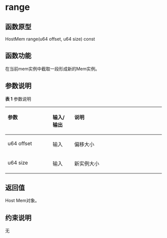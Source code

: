 # range 

## 函数原型<a name="zh-cn_topic_0000001933265328_section10156mcpsimp"></a>

HostMem range\(u64 offset, u64 size\) const

## 函数功能<a name="zh-cn_topic_0000001933265328_section10159mcpsimp"></a>

在当前mem实例中截取一段形成新的Mem实例。

## 参数说明<a name="zh-cn_topic_0000001933265328_section10162mcpsimp"></a>

**表 1**  参数说明

<a name="zh-cn_topic_0000001933265328_table10164mcpsimp"></a>
<table><thead align="left"><tr id="zh-cn_topic_0000001933265328_row10171mcpsimp"><th class="cellrowborder" valign="top" width="28.71287128712871%" id="mcps1.2.4.1.1"><p id="zh-cn_topic_0000001933265328_p10173mcpsimp"><a name="zh-cn_topic_0000001933265328_p10173mcpsimp"></a><a name="zh-cn_topic_0000001933265328_p10173mcpsimp"></a>参数</p>
</th>
<th class="cellrowborder" valign="top" width="13.861386138613863%" id="mcps1.2.4.1.2"><p id="zh-cn_topic_0000001933265328_p10175mcpsimp"><a name="zh-cn_topic_0000001933265328_p10175mcpsimp"></a><a name="zh-cn_topic_0000001933265328_p10175mcpsimp"></a>输入/输出</p>
</th>
<th class="cellrowborder" valign="top" width="57.42574257425742%" id="mcps1.2.4.1.3"><p id="zh-cn_topic_0000001933265328_p10177mcpsimp"><a name="zh-cn_topic_0000001933265328_p10177mcpsimp"></a><a name="zh-cn_topic_0000001933265328_p10177mcpsimp"></a>说明</p>
</th>
</tr>
</thead>
<tbody><tr id="zh-cn_topic_0000001933265328_row10179mcpsimp"><td class="cellrowborder" valign="top" width="28.71287128712871%" headers="mcps1.2.4.1.1 "><p id="zh-cn_topic_0000001933265328_p10181mcpsimp"><a name="zh-cn_topic_0000001933265328_p10181mcpsimp"></a><a name="zh-cn_topic_0000001933265328_p10181mcpsimp"></a>u64 offset</p>
</td>
<td class="cellrowborder" valign="top" width="13.861386138613863%" headers="mcps1.2.4.1.2 "><p id="zh-cn_topic_0000001933265328_p10183mcpsimp"><a name="zh-cn_topic_0000001933265328_p10183mcpsimp"></a><a name="zh-cn_topic_0000001933265328_p10183mcpsimp"></a>输入</p>
</td>
<td class="cellrowborder" valign="top" width="57.42574257425742%" headers="mcps1.2.4.1.3 "><p id="zh-cn_topic_0000001933265328_p10185mcpsimp"><a name="zh-cn_topic_0000001933265328_p10185mcpsimp"></a><a name="zh-cn_topic_0000001933265328_p10185mcpsimp"></a>偏移大小</p>
</td>
</tr>
<tr id="zh-cn_topic_0000001933265328_row10186mcpsimp"><td class="cellrowborder" valign="top" width="28.71287128712871%" headers="mcps1.2.4.1.1 "><p id="zh-cn_topic_0000001933265328_p10188mcpsimp"><a name="zh-cn_topic_0000001933265328_p10188mcpsimp"></a><a name="zh-cn_topic_0000001933265328_p10188mcpsimp"></a>u64 size</p>
</td>
<td class="cellrowborder" valign="top" width="13.861386138613863%" headers="mcps1.2.4.1.2 "><p id="zh-cn_topic_0000001933265328_p10190mcpsimp"><a name="zh-cn_topic_0000001933265328_p10190mcpsimp"></a><a name="zh-cn_topic_0000001933265328_p10190mcpsimp"></a>输入</p>
</td>
<td class="cellrowborder" valign="top" width="57.42574257425742%" headers="mcps1.2.4.1.3 "><p id="zh-cn_topic_0000001933265328_p10192mcpsimp"><a name="zh-cn_topic_0000001933265328_p10192mcpsimp"></a><a name="zh-cn_topic_0000001933265328_p10192mcpsimp"></a>新实例大小</p>
</td>
</tr>
</tbody>
</table>

## 返回值<a name="zh-cn_topic_0000001933265328_section10193mcpsimp"></a>

Host Mem对象。

## 约束说明<a name="zh-cn_topic_0000001933265328_section10196mcpsimp"></a>

无

